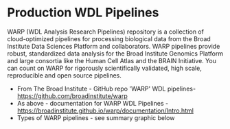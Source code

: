 # Production WDL Pipelines

WARP (WDL Analysis Research Pipelines) repository is a collection of cloud-optimized pipelines for processing biological data from the Broad Institute Data Sciences Platform and collaborators.
WARP pipelines provide robust, standardized data analysis for the Broad Institute Genomics Platform and large consortia like the Human Cell Atlas and the BRAIN Initiative. You can count on WARP for rigorously scientifically validated, high scale, reproducible and open source pipelines. 

- From The Broad Institute - GitHub repo 'WARP' WDL pipelines- https://github.com/broadinstitute/warp
- As above - documentation for WARP WDL Pipelines - https://broadinstitute.github.io/warp/documentation/Intro.html
- Types of WARP pipelines - see summary graphic below
